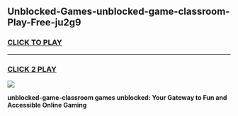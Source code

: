 
## Unblocked-Games-unblocked-game-classroom-Play-Free-ju2g9
<h3>
<a href="https://premium76.site?title=unblocked-game-classroom&ref=17A">CLICK TO PLAY</a></h3>
<hr>

<h3>
<a href="https://premium76.site?title=unblocked-game-classroom&ref=17A">CLICK 2 PLAY</a>
  
</h3>

<a href="https://premium76.site?title=unblocked-game-classroom&ref=17A"><img src="https://clearcache.store/games.png"></a>


**unblocked-game-classroom games unblocked: Your Gateway to Fun and Accessible Online Gaming**
